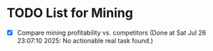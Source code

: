 # TODO List for Mining

- [x] Compare mining profitability vs. competitors  (Done at Sat Jul 26 23:07:10 2025: No actionable real task found.)